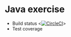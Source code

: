 # Java exercise

- Build status <[![CircleCI](https://circleci.com/gh/nguyenduykhanh1025/ExerciseJava.svg?style=svg)](https://circleci.com/gh/nguyenduykhanh1025/ExerciseJava)>
- Test coverage <c45622cd-9313-4d47-99e7-8af659c1207f>